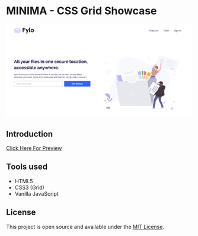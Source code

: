 # MINIMA - CSS Grid Showcase

![Minima](https://raw.githubusercontent.com/superneutrino8/FyloPage/master/images/Flyo-Git.png)

## Introduction

[Click Here For Preview]()

## Tools used

- HTML5
- CSS3 (Grid)
- Vanilla JavaScript

## License

This project is open source and available under the [MIT License](LICENSE.md).
